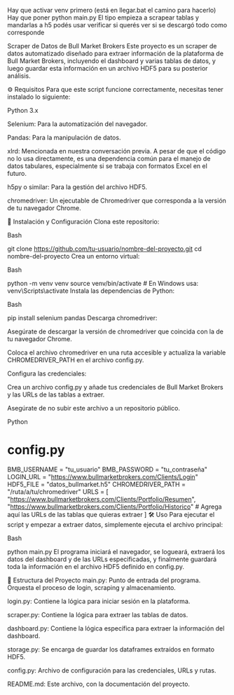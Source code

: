 Hay que activar venv primero (está en llegar.bat el camino para hacerlo)
Hay que poner python main.py
El tipo empieza a scrapear tablas y mandarlas a h5
podés usar verificar si querés ver si se descargó todo como corresponde

Scraper de Datos de Bull Market Brokers
Este proyecto es un scraper de datos automatizado diseñado para extraer información de la plataforma de Bull Market Brokers, incluyendo el dashboard y varias tablas de datos, y luego guardar esta información en un archivo HDF5 para su posterior análisis.

⚙️ Requisitos
Para que este script funcione correctamente, necesitas tener instalado lo siguiente:

Python 3.x

Selenium: Para la automatización del navegador.

Pandas: Para la manipulación de datos.

xlrd: Mencionada en nuestra conversación previa. A pesar de que el código no lo usa directamente, es una dependencia común para el manejo de datos tabulares, especialmente si se trabaja con formatos Excel en el futuro.

h5py o similar: Para la gestión del archivo HDF5.

chromedriver: Un ejecutable de Chromedriver que corresponda a la versión de tu navegador Chrome.

🚀 Instalación y Configuración
Clona este repositorio:

Bash

git clone https://github.com/tu-usuario/nombre-del-proyecto.git
cd nombre-del-proyecto
Crea un entorno virtual:

Bash

python -m venv venv
source venv/bin/activate  # En Windows usa: venv\Scripts\activate
Instala las dependencias de Python:

Bash

pip install selenium pandas
Descarga chromedriver:

Asegúrate de descargar la versión de chromedriver que coincida con la de tu navegador Chrome.

Coloca el archivo chromedriver en una ruta accesible y actualiza la variable CHROMEDRIVER_PATH en el archivo config.py.

Configura las credenciales:

Crea un archivo config.py y añade tus credenciales de Bull Market Brokers y las URLs de las tablas a extraer.

Asegúrate de no subir este archivo a un repositorio público.

Python

# config.py
BMB_USERNAME = "tu_usuario"
BMB_PASSWORD = "tu_contraseña"
LOGIN_URL = "https://www.bullmarketbrokers.com/Clients/Login"
HDF5_FILE = "datos_bullmarket.h5"
CHROMEDRIVER_PATH = "/ruta/a/tu/chromedriver"
URLS = [
    "https://www.bullmarketbrokers.com/Clients/Portfolio/Resumen",
    "https://www.bullmarketbrokers.com/Clients/Portfolio/Historico"
    # Agrega aquí las URLs de las tablas que quieras extraer
]
🛠️ Uso
Para ejecutar el script y empezar a extraer datos, simplemente ejecuta el archivo principal:

Bash

python main.py
El programa iniciará el navegador, se logueará, extraerá los datos del dashboard y de las URLs especificadas, y finalmente guardará toda la información en el archivo HDF5 definido en config.py.

📁 Estructura del Proyecto
main.py: Punto de entrada del programa. Orquesta el proceso de login, scraping y almacenamiento.

login.py: Contiene la lógica para iniciar sesión en la plataforma.

scraper.py: Contiene la lógica para extraer las tablas de datos.

dashboard.py: Contiene la lógica específica para extraer la información del dashboard.

storage.py: Se encarga de guardar los dataframes extraídos en formato HDF5.

config.py: Archivo de configuración para las credenciales, URLs y rutas.

README.md: Este archivo, con la documentación del proyecto.
